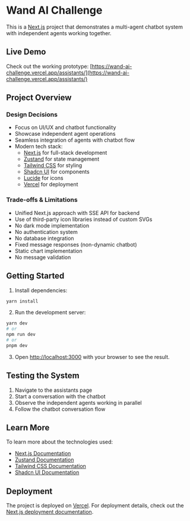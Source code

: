 # Wand AI Challenge

This is a [Next.js](https://nextjs.org) project that demonstrates a multi-agent chatbot system with independent agents working together.

## Live Demo

Check out the working prototype: [https://wand-ai-challenge.vercel.app/assistants/](https://wand-ai-challenge.vercel.app/assistants/)

## Project Overview

### Design Decisions

- Focus on UI/UX and chatbot functionality
- Showcase independent agent operations
- Seamless integration of agents with chatbot flow
- Modern tech stack:
  - [Next.js](https://nextjs.org/) for full-stack development
  - [Zustand](https://github.com/pmndrs/zustand) for state management
  - [Tailwind CSS](https://tailwindcss.com/) for styling
  - [Shadcn UI](https://ui.shadcn.com/) for components
  - [Lucide](https://lucide.dev/) for icons
  - [Vercel](https://vercel.com/) for deployment

### Trade-offs & Limitations

- Unified Next.js approach with SSE API for backend
- Use of third-party icon libraries instead of custom SVGs
- No dark mode implementation
- No authentication system
- No database integration
- Fixed message responses (non-dynamic chatbot)
- Static chart implementation
- No message validation

## Getting Started

1. Install dependencies:

```bash
yarn install
```

2. Run the development server:

```bash
yarn dev
# or
npm run dev
# or
pnpm dev
```

3. Open [http://localhost:3000](http://localhost:3000) with your browser to see the result.

## Testing the System

1. Navigate to the assistants page
2. Start a conversation with the chatbot
3. Observe the independent agents working in parallel
4. Follow the chatbot conversation flow

## Learn More

To learn more about the technologies used:

- [Next.js Documentation](https://nextjs.org/docs)
- [Zustand Documentation](https://github.com/pmndrs/zustand)
- [Tailwind CSS Documentation](https://tailwindcss.com/docs)
- [Shadcn UI Documentation](https://ui.shadcn.com/)

## Deployment

The project is deployed on [Vercel](https://vercel.com/). For deployment details, check out the [Next.js deployment documentation](https://nextjs.org/docs/app/building-your-application/deploying).
